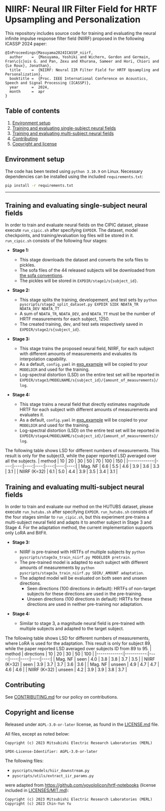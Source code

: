 <!--
Copyright (C) 2023 Mitsubishi Electric Research Laboratories (MERL)

SPDX-License-Identifier: AGPL-3.0-or-later
-->
# NIIRF: Neural IIR Filter Field for HRTF Upsampling and Personalization

This repository includes source code for training and evaluating the neural infinite impulse response filter field (NIIRF) proposed in the following ICASSP 2024 paper:

    @InProceedings{Masuyama2024ICASSP_niirf,
      author    =  {Masuyama, Yoshiki and Wichern, Gordon and Germain, Fran\c{c}ois G. and Pan, Zexu and Khurana, Sameer and Hori, Chiori and {Le Roux}, Jonathan},
      title     =  {NIIRF: Neural IIR Filter Field for HRTF Upsampling and Personalization},
      booktitle =  {Proc. IEEE International Conference on Acoustics, Speech and Signal Processing (ICASSP)},
      year      =  2024,
      month     =  apr
    }

## Table of contents

1. [Environment setup](#environment-setup)
2. [Training and evaluating single-subject neural fields](#training-and-evaluating-single-subject-neural-fields)
3. [Training and evaluating multi-subject neural fields](#training-and-evaluating-multi-subject-neural-fields)
4. [Contributing](#contributing)
5. [Copyright and license](#copyright-and-license)

## Environment setup

The code has been tested using `python 3.10.9` on Linux.
Necessary dependencies can be installed using the included `requirements.txt`:

```bash
pip install -r requirements.txt
```

***

## Training and evaluating single-subject neural fields

In order to train and evaluate neural fields on the CIPIC dataset, please execute `run_cipic.sh` after specifying `EXPDIR`.
The dataset, model checkpoints, and training/evaluation log files will be stored in it.
`run_cipic.sh` consists of the following four stages:

- **Stage 1:**
    - This stage downloads the dataset and converts the sofa files to pickles.
    - The sofa files of the 44 released subjects will be downloaded from [the sofa conventions](https://sofacoustics.org/data/database/cipic/).
    - The pickles will be stored in `EXPDIR/stage1/s{subject_id}`.

- **Stage 2:**
    - This stage splits the training, developement, and test sets by `python pyscripts/stage2_split_dataset.py EXPDIR SIDX NDATA_TR NDATA_DEV NDATA_TT`
    - A sum of `NDATA_TR`, `NDATA_DEV`, and `NDATA_TT` must be the number of HRTF measurements for each subject, 1250.
    - The created training, dev, and test sets respectively saved in `EXPDIR/stage2/s{subject_id}`.

- **Stage 3:**
    - This stage trains the proposed neural field, NIIRF, for each subject with different amounts of measurements and evaluates its interpolation capability.
    - As a default, `config.yaml` in [exp_example](exp_example/cipic/stage3/model_example/) will be copied to your `MODELDIR` and used for the training.
    - Log-spectral distortion (LSD) on the entire test set will be reported in `EXPDIR/stage3/MODELNAME/s{subject_id}/{amount_of_measurements}/log`.

- **Stage 4:**
    - This stage trains a neural field that directly estimates magnitude HRTF for each subject with different amounts of measurements and evaluates it.
    - As a default, `config.yaml` in [exp_example](exp_example/cipic/stage4/model_example/) will be copied to your `MODELDIR` and used for the training.
    - Log-spectral distortion (LSD) on the entire test set will be reported in `EXPDIR/stage4/MODELNAME/s{subject_id}/{amount_of_measurements}/log`.

The following table shows LSD for different numbers of measurements.
This result is only for the subject3, while the paper reported LSD averaged over all the subjects.
| method       |  10 |  20 |  30 |  50 |  70 | 100 | 150 |
|-------------:|----:|----:|----:|----:|----:|----:|----:|
| Mag. NF      | 6.6 | 5.5 | 4.6 | 3.9 | 3.6 | 3.3 | 3.1 |
| NIIRF (K=32) | 6.1 | 5.0 | 4.4 | 3.9 | 3.5 | 3.4 | 3.1 |


## Training and evaluating multi-subject neural fields

In order to train and evaluate our method on the HUTUBS dataset, please execute `run_hutubs.sh` after specifying `EXPDIR`.
`run_hutubs.sh` consists of the four stages similar to `run_cipic.sh`, but this experiment pre-trains a multi-subject neural field and adapts it to another subject in Stage 3 and Stage 4.
For the adaptation method, the current implementation supports only LoRA and BitFit.

- **Stage 3:**
    - NIIRF is pre-trained with HRTFs of multiple subjects by `python pyscripts/stage3a_train_niirf.py MODELDIR pretrain`.
    - The pre-trained model is adapted to each subject with different amounts of measurements by `python pyscripts/stage3a_train_niirf.py SDIR/_AMOUNT adaptation`.
    - The adapted model will be evaluated on both seen and unseen directions.
        - Seen directions (100 directions in default): HRTFs of non-target subjects for these directions are used in the pre-training.
        - Unseen directions (100 directions in default): HRTFs for these directions are used in neither pre-training nor adaptation.

- **Stage 4:**
    - Similar to stage 3, a magnitude neural field is pre-trained with multiple subjects and adapted to the target subject.


The following table shows LSD for different numbers of measurements, where LoRA is used for the adaptation.
This result is only for subject 89, while the paper reported LSD averaged over subjects ID from 89 to 95.
| method       | directions |  10 |  20 |  30 |  50 | 100 |
|-------------:|-----------:|----:|----:|----:|----:|----:|
| Mag. NF      | seen       | 4.0 | 3.8 | 3.8 | 3.7 | 3.5 |
| NIIRF (K=32) | seen       | 3.9 | 3.7 | 3.7 | 3.6 | 3.6 |
| Mag. NF      | unseen     | 4.9 | 4.7 | 4.7 | 4.6 | 4.6 |
| NIIRF (K=32) | unseen     | 4.2 | 3.9 | 3.9 | 3.8 | 3.7 |


## Contributing
See [CONTRIBUTING.md](CONTRIBUTING.md) for our policy on contributions.


## Copyright and license


Released under `AGPL-3.0-or-later` license, as found in the [LICENSE.md](LICENSE.md) file.

All files, except as noted below:
```
Copyright (c) 2023 Mitsubishi Electric Research Laboratories (MERL)

SPDX-License-Identifier: AGPL-3.0-or-later
```

The following files:
* `pyscripts/models/hiir_downstream.py`
* `pyscripts/utils/extract_iir_params.py`

were adapted from https://github.com/yoyololicon/hrtf-notebooks (license included in [LICENSES/MIT.md](LICENSES/MIT.md)):

```
Copyright (c) 2023 Mitsubishi Electric Research Laboratories (MERL)
Copyright (c) 2023 Chin-Yun Yu
```
